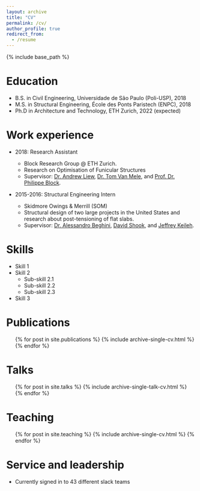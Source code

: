 ```yaml
---
layout: archive
title: "CV"
permalink: /cv/
author_profile: true
redirect_from:
  - /resume
---
```


{% include base_path %}

Education
======
* B.S. in Civil Engineering,  Universidade de São Paulo (Poli-USP), 2018
* M.S. in Structural Engineering, École des Ponts Paristech (ENPC), 2018
* Ph.D in Architecture and Technology, ETH Zurich, 2022 (expected)

Work experience
======
* 2018: Research Assistant
  * Block Research Group @ ETH Zurich.
  * Research on Optimisation of Funicular Structures
  * Supervisor: [Dr. Andrew Liew](https://www.sheffield.ac.uk/civil/staff/academic/andrew-liew), [Dr. Tom Van Mele](https://www.block.arch.ethz.ch/brg/people/tom-van-mele), and [Prof. Dr. Philippe Block](https://www.block.arch.ethz.ch/brg/people/philippe-block).

* 2015-2016: Structural Engineering Intern
  * Skidmore Owings & Merrill (SOM)
  * Structural design of two large projects in the United States and research about post-tensioning of flat slabs. 
  * Supervisor: [Dr. Alessandro Beghini](https://www.linkedin.com/in/alessandro-beghini-phd-se-6195027/), [David Shook](https://www.linkedin.com/in/david-shook-90370a10a/), and [Jeffrey Keileh](https://www.linkedin.com/in/jeffrey-keileh-pe-se-leed/).

  
Skills
======
* Skill 1
* Skill 2
  * Sub-skill 2.1
  * Sub-skill 2.2
  * Sub-skill 2.3
* Skill 3

Publications
======
  <ul>{% for post in site.publications %}
    {% include archive-single-cv.html %}
  {% endfor %}</ul>
  
Talks
======
  <ul>{% for post in site.talks %}
    {% include archive-single-talk-cv.html %}
  {% endfor %}</ul>
  
Teaching
======
  <ul>{% for post in site.teaching %}
    {% include archive-single-cv.html %}
  {% endfor %}</ul>
  
Service and leadership
======
* Currently signed in to 43 different slack teams
